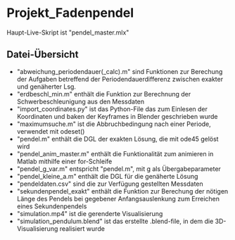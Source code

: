 # Projekt_Fadenpendel  
Haupt-Live-Skript ist "pendel_master.mlx"  
## Datei-Übersicht  
* "abweichung_periodendauer(_calc).m" sind Funktionen zur Berechung der Aufgaben betreffend der Periodendauerdifferenz zwischen exakter und genäherter Lsg.  
* "erdbeschl_min.m" enthält die Funktion zur Berechnung der Schwerbeschleunigung aus den Messdaten  
* "import_coordinates.py" ist das Python-File das zum Einlesen der Koordinaten und baken der Keyframes in Blender geschrieben wurde  
* "maximumsuche.m" ist die Abbruchbedingung nach einer Periode, verwendet mit odeset()  
* "pendel.m" enthält die DGL der exakten Lösung, die mit ode45 gelöst wird  
* "pendel_anim_master.m" enthält die Funktionalität zum animieren in Matlab mithilfe einer for-Schleife  
* "pendel_g_var.m" entspricht "pendel.m", mit g als Übergabeparameter  
* "pendel_kleine_a.m" enthält die DGL für die genäherte Lösung  
* "pendeldaten.csv" sind die zur Verfügung gestellten Messdaten  
* "sekundenpendel_exakt" enthält die Funktion zur Berechung der nötigen Länge des Pendels bei gegebener Anfangsauslenkung zum Erreichen eines Sekundenpendels  
* "simulation.mp4" ist die gerenderte Visualisierung  
* "simulation_pendulum.blend" ist das erstellte .blend-file, in dem die 3D-Visualisierung realisiert wurde
